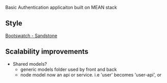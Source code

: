 Basic Authentication applicaiton built on MEAN stack

## Style 
[Bootswatch - Sandstone](https://bootswatch.com/sandstone/)


## Scalability improvements
- Shared models?
    - generic models folder used by front and back
    - node model now an api or service.  i.e 'user' becomes 'user-api', or 
